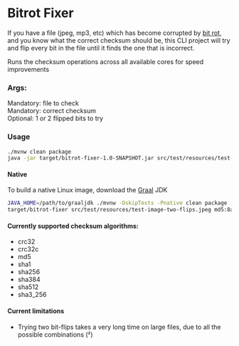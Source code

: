 # Bitrot Fixer

If you have a file (jpeg, mp3, etc) which has become corrupted by [bit rot](https://en.wikipedia.org/wiki/Data_rot), and
you know what the correct checksum should be, this CLI project will try and flip every bit in the file until it finds
the one that is incorrect.

Runs the checksum operations across all available cores for speed improvements

### Args:<br>

Mandatory: file to check<br>
Mandatory: correct checksum<br>
Optional: 1 or 2 flipped bits to try<br>

### Usage

```bash
./mvnw clean package
java -jar target/bitrot-fixer-1.0-SNAPSHOT.jar src/test/resources/test-image-two-flips.jpeg md5:8a673261e62cdfc9072b0dc3ee4d21eb 2
```

#### Native
To build a native Linux image, download the [Graal](https://www.graalvm.org/) JDK
```bash
JAVA_HOME=/path/to/graaljdk ./mvnw -DskipTests -Pnative clean package
target/bitrot-fixer src/test/resources/test-image-two-flips.jpeg md5:8a673261e62cdfc9072b0dc3ee4d21eb 2
```

#### Currently supported checksum algorithms:

* crc32
* crc32c
* md5
* sha1
* sha256
* sha384
* sha512
* sha3_256

#### Current limitations

* Trying two bit-flips takes a very long time on large files, due to all the possible combinations (<filesize>²)